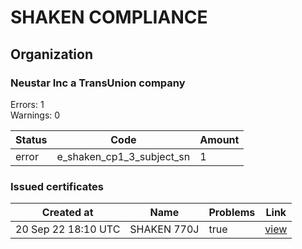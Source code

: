 # SHAKEN COMPLIANCE
## Organization

### Neustar Inc a TransUnion company

Errors: 1\
Warnings: 0

| Status | Code | Amount |
|--------|------|--------|
| error | e_shaken_cp1_3_subject_sn | 1 |

### Issued certificates

| Created at | Name | Problems | Link |
|------------|------|----------|------|
| 20 Sep 22 18:10 UTC | SHAKEN 770J | true | [view](6939e275e2c74c70d168ac1d3fc03e3da422b7ab%2Findex.md) |

